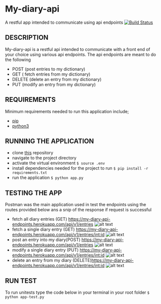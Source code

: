 # My-diary-api
A restful app intended to communicate using api endpoints
[![Build Status](https://travis-ci.org/kelvinrandu/My-diary-api.svg?branch=develop)](https://travis-ci.org/kelvinrandu/My-diary-api)
## DESCRIPTION
My-diary-api is a restful api intended to communicate with a front end of your choice using various api endpoints.
The api endpoints are meant to do the following
- POST (post entries to my dictionary)
- GET   ( fetch entries from my dictionary)
- DELETE (delete an  entry from my dictionary)
- PUT    (modify an entry from my dictionary)

## REQUIREMENTS
Minimum requirements needed to run this application include;
- [pip](https://github.com/kelvinrandu/My-diary-api/tree/master)
- [python3](http://www.python-pip-install.com/)

## RUNNING THE APPLICATION
- clone [this](https://github.com/kelvinrandu/My-diary-api/tree/master) repository
- navigate to the project directory
- activate the virtual environment
``` $ source .env ```
- install dependencies needed for the project to run
``` $ pip install -r requirements.txt ```
- run the application
``` $ python app.py ```
## TESTING THE APP
Postman was the main application used in test the endpoints using the routes provided below
ans a snip of the response if request is successful
- fetch all  diary entries  (GET) https://my-diary-api-endpoints.herokuapp.com/api/v1/entries
![alt text](https://github.com/kelvinrandu/My-diary-api/blob/ch-add-readme-159255344/images/get%20all.png)
- fetch a single diary entry (GET) https://my-diary-api-endpoints.herokuapp.com/api/v1/entries/<int:id>
![alt text](https://github.com/kelvinrandu/My-diary-api/blob/ch-add-readme-159255344/images/post%20%20%20get%20each.png)
- post an entry into my diary(POST) https://my-diary-api-endpoints.herokuapp.com/api/v1/entries
![alt text](https://github.com/kelvinrandu/My-diary-api/blob/ch-add-readme-159255344/images/post%20entry.png)
- modify a single diary entry (PUT) https://my-diary-api-endpoints.herokuapp.com/api/v1/entries/<int:id>
![alt text](https://github.com/kelvinrandu/My-diary-api/blob/ch-add-readme-159255344/images/modify.png)
- delete an entry from my diary (DELETE)https://my-diary-api-endpoints.herokuapp.com/api/v1/entries/<int:id>
![alt text](https://github.com/kelvinrandu/My-diary-api/blob/ch-add-readme-159255344/images/delete.png)


## RUN TEST
To run unitests type the code below in your terminal in your root folder
``` $ python app-test.py ```